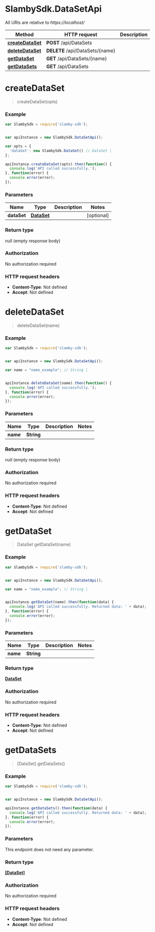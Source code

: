 # SlambySdk.DataSetApi

All URIs are relative to *https://localhost/*

Method | HTTP request | Description
------------- | ------------- | -------------
[**createDataSet**](DataSetApi.md#createDataSet) | **POST** /api/DataSets | 
[**deleteDataSet**](DataSetApi.md#deleteDataSet) | **DELETE** /api/DataSets/{name} | 
[**getDataSet**](DataSetApi.md#getDataSet) | **GET** /api/DataSets/{name} | 
[**getDataSets**](DataSetApi.md#getDataSets) | **GET** /api/DataSets | 




<a name="createDataSet"></a>
# **createDataSet**
> createDataSet(opts)



### Example
```javascript
var SlambySdk = require('slamby-sdk');


var apiInstance = new SlambySdk.DataSetApi();

var opts = { 
  'dataSet': new SlambySdk.DataSet() // DataSet | 
};

apiInstance.createDataSet(opts).then(function() {
  console.log('API called successfully.');
}, function(error) {
  console.error(error);
});


```

### Parameters

Name | Type | Description  | Notes
------------- | ------------- | ------------- | -------------
 **dataSet** | [**DataSet**](DataSet.md)|  | [optional] 


### Return type

null (empty response body)

### Authorization

No authorization required

### HTTP request headers

 - **Content-Type**: Not defined
 - **Accept**: Not defined


<a name="deleteDataSet"></a>
# **deleteDataSet**
> deleteDataSet(name)



### Example
```javascript
var SlambySdk = require('slamby-sdk');


var apiInstance = new SlambySdk.DataSetApi();

var name = "name_example"; // String | 


apiInstance.deleteDataSet(name).then(function() {
  console.log('API called successfully.');
}, function(error) {
  console.error(error);
});


```

### Parameters

Name | Type | Description  | Notes
------------- | ------------- | ------------- | -------------
 **name** | **String**|  | 


### Return type

null (empty response body)

### Authorization

No authorization required

### HTTP request headers

 - **Content-Type**: Not defined
 - **Accept**: Not defined


<a name="getDataSet"></a>
# **getDataSet**
> DataSet getDataSet(name)



### Example
```javascript
var SlambySdk = require('slamby-sdk');


var apiInstance = new SlambySdk.DataSetApi();

var name = "name_example"; // String | 


apiInstance.getDataSet(name).then(function(data) {
  console.log('API called successfully. Returned data: ' + data);
}, function(error) {
  console.error(error);
});


```

### Parameters

Name | Type | Description  | Notes
------------- | ------------- | ------------- | -------------
 **name** | **String**|  | 


### Return type

[**DataSet**](DataSet.md)

### Authorization

No authorization required

### HTTP request headers

 - **Content-Type**: Not defined
 - **Accept**: Not defined


<a name="getDataSets"></a>
# **getDataSets**
> [DataSet] getDataSets()



### Example
```javascript
var SlambySdk = require('slamby-sdk');


var apiInstance = new SlambySdk.DataSetApi();

apiInstance.getDataSets().then(function(data) {
  console.log('API called successfully. Returned data: ' + data);
}, function(error) {
  console.error(error);
});


```

### Parameters
This endpoint does not need any parameter.


### Return type

[**[DataSet]**](DataSet.md)

### Authorization

No authorization required

### HTTP request headers

 - **Content-Type**: Not defined
 - **Accept**: Not defined



